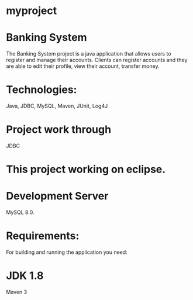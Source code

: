 # myproject
# Banking System
The Banking System project is a java application that allows users to register and manage their accounts. Clients can register accounts and they are able to edit their profile, view their account, transfer money.
# Technologies:
Java, JDBC, MySQL, Maven, JUnit, Log4J
# Project work through
JDBC
# This project working on eclipse.
# Development Server
 MySQL 8.0.
 # Requirements:
 For building and running the application you need:
 # JDK 1.8
 Maven 3
 
